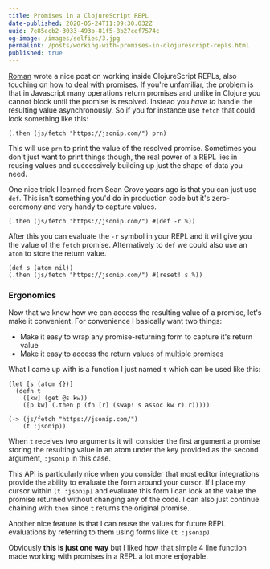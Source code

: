 ```yaml
---
title: Promises in a ClojureScript REPL
date-published: 2020-05-24T11:09:30.032Z
uuid: 7e85ecb2-3033-493b-81f5-8b27cef7574c
og-image: /images/selfies/3.jpg
permalink: /posts/working-with-promises-in-clojurescript-repls.html
published: true
---
```


[Roman](https://twitter.com/roman01la) wrote a nice post on working inside ClojureScript REPLs, also touching on [how to deal with promises](https://gist.github.com/roman01la/b939e4f2341fc2f931e34a941aba4e15#repl--asynchrony). If you're unfamiliar, the problem is that in Javascript many operations return promises and unlike in Clojure you cannot block until the promise is resolved. Instead you _have to_ handle the resulting value asynchronously. So if you for instance use `fetch` that could look something like this:

    (.then (js/fetch "https://jsonip.com/") prn)
    
This will use `prn` to print the value of the resolved promise. Sometimes you don't just want to print things though, the real power of a REPL lies in reusing values and successively building up just the shape of data you need.

One nice trick I learned from Sean Grove years ago is that you can just use `def`. This isn't something you'd do in production code but it's zero-ceremony and very handy to capture values.

    (.then (js/fetch "https://jsonip.com/") #(def -r %))
    
After this you can evaluate the `-r` symbol in your REPL and it will give you the value of the `fetch` promise. Alternatively to `def` we could also use an `atom` to store the return value.
    
    (def s (atom nil))
    (.then (js/fetch "https://jsonip.com/") #(reset! s %))

### Ergonomics

Now that we know how we can access the resulting value of a promise, let's make it convenient. For convenience I basically want two things:

- Make it easy to wrap any promise-returning form to capture it's return value
- Make it easy to access the return values of multiple promises

What I came up with is a function I just named `t` which can be used like this:

    
    (let [s (atom {})]
      (defn t
        ([kw] (get @s kw))
        ([p kw] (.then p (fn [r] (swap! s assoc kw r) r)))))
        
    (-> (js/fetch "https://jsonip.com/")
        (t :jsonip))

When `t` receives two arguments it will consider the first argument a promise storing the resulting value in an atom under the key provided as the second argument, `:jsonip` in this case. 

This API is particularly nice when you consider that most editor integrations provide the ability to evaluate the form around your cursor. If I place my cursor within `(t :jsonip)` and evaluate this form I can look at the value the promise returned without changing any of the code. I can also just continue chaining with `then` since `t` returns the original promise. 

Another nice feature is that I can reuse the values for future REPL evaluations by referring to them using forms like `(t :jsonip)`.

Obviously **this is just one way** but I liked how that simple 4 line function made working with promises in a REPL a lot more enjoyable.
